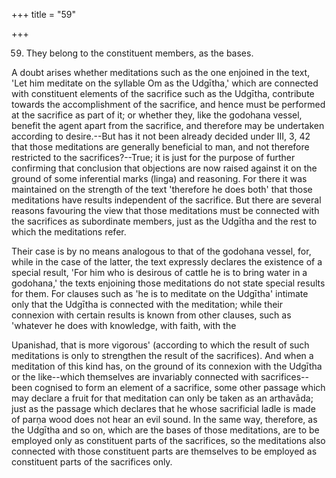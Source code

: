 +++
title = "59"

+++


59. They belong to the constituent members, as the bases.

A doubt arises whether meditations such as the one enjoined in the text, 'Let him meditate on the syllable Om as the Udgītha,' which are connected with constituent elements of the sacrifice such as the Udgītha, contribute towards the accomplishment of the sacrifice, and hence must be performed at the sacrifice as part of it; or whether they, like the godohana vessel, benefit the agent apart from the sacrifice, and therefore may be undertaken according to desire.--But has it not been already decided under III, 3, 42 that those meditations are generally beneficial to man, and not therefore restricted to the sacrifices?--True; it is just for the purpose of further confirming that conclusion that objections are now raised against it on the ground of some inferential marks (linga) and reasoning. For there it was maintained on the strength of the text 'therefore he does both' that those meditations have results independent of the sacrifice. But there are several reasons favouring the view that those meditations must be connected with the sacrifices as subordinate members, just as the Udgītha and the rest to which the meditations refer.

Their case is by no means analogous to that of the godohana vessel, for, while in the case of the latter, the text expressly declares the existence of a special result, 'For him who is desirous of cattle he is to bring water in a godohana,' the texts enjoining those meditations do not state special results for them. For clauses such as 'he is to meditate on the Udgītha' intimate only that the Udgītha is connected with the meditation; while their connexion with certain results is known from other clauses, such as 'whatever he does with knowledge, with faith, with the

 Upanishad, that is more vigorous' (according to which the result of such meditations is only to strengthen the result of the sacrifices). And when a meditation of this kind has, on the ground of its connexion with the Udgītha or the like--which themselves are invariably connected with sacrifices--been cognised to form an element of a sacrifice, some other passage which may declare a fruit for that meditation can only be taken as an arthavāda; just as the passage which declares that he whose sacrificial ladle is made of parṇa wood does not hear an evil sound. In the same way, therefore, as the Udgītha and so on, which are the bases of those meditations, are to be employed only as constituent parts of the sacrifices, so the meditations also connected with those constituent parts are themselves to be employed as constituent parts of the sacrifices only.

